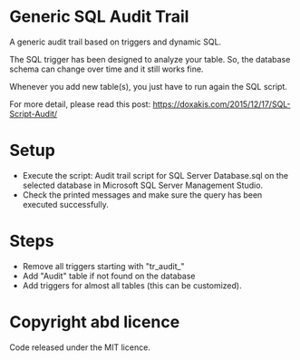# Generic SQL Audit Trail
A generic audit trail based on triggers and dynamic SQL.

The SQL trigger has been designed to analyze your table. So, the database schema can change over time and it still works fine.

Whenever you add new table(s), you just have to run again the SQL script.

For more detail, please read this post: https://doxakis.com/2015/12/17/SQL-Script-Audit/

# Setup
- Execute the script: Audit trail script for SQL Server Database.sql on the selected database in Microsoft SQL Server Management Studio.
- Check the printed messages and make sure the query has been executed successfully.

# Steps
- Remove all triggers starting with "tr_audit_"
- Add "Audit" table if not found on the database
- Add triggers for almost all tables (this can be customized).

# Copyright abd licence
Code released under the MIT licence.
